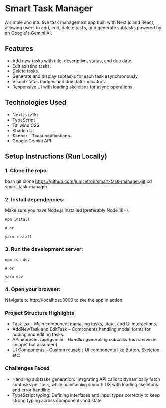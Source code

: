 # Smart Task Manager
A simple and intuitive task management app built with Next.js and React, allowing users to add, edit, delete tasks, and generate subtasks powered by an Google's Gemini AI.

## Features
- Add new tasks with title, description, status, and due date.
- Edit existing tasks.
- Delete tasks.
- Generate and display subtasks for each task asynchronously.
- Visual status badges and due date indicators.
- Responsive UI with loading skeletons for async operations.

## Technologies Used
- Next.js (v15)
- TypeScript 
- Tailwind CSS 
- Shadcn UI 
- Sonner – Toast notifications.
- Google Gemini API

## Setup Instructions (Run Locally)

### 1. Clone the repo:
bash
git clone https://github.com/jumpetron/smart-task-manager.git
cd smart-task-manager

### 2. Install dependencies:

Make sure you have Node.js installed (preferably Node 18+).

```
npm install

# or

yarn install
```
### 3. Run the development server:

```
npm run dev

# or

yarn dev
```
### 4. Open your browser:
Navigate to http://localhost:3000 to see the app in action.

### Project Structure Highlights
- Task.tsx – Main component managing tasks, state, and UI interactions.
- AddNewTask and EditTask – Components handling modal forms for adding and editing tasks.
- API endpoint /api/gemini – Handles generating subtasks (not shown in snippet but assumed).
- UI Components – Custom reusable UI components like Button, Skeleton, etc.

### Challenges Faced

- Handling subtasks generation: Integrating API calls to dynamically fetch subtasks per task, while maintaining smooth UX with loading skeletons and error handling.
- TypeScript typing: Defining interfaces and input types correctly to keep strong typing across components and state.